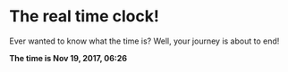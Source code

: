 # The real time clock!

Ever wanted to know what the time is? Well, your journey is about to end!

**The time is Nov 19, 2017, 06:26**